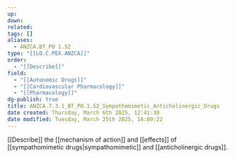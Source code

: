```yaml
---
up: 
down: 
related: 
tags: []
aliases:
  - ANZCA.BT_PO 1.52
type: "[[LO.C.PEX.ANZCA]]"
order:
  - "[[Describe]]"
field:
  - "[[Autonomic Drugs]]"
  - "[[Cardiovascular Pharmacology]]"
  - "[[Pharmacology]]"
dg-publish: true
title: ANZCA.7.3.1_BT_PO.1.52_Sympathomimetic_Anticholinergic_Drugs
date created: Thursday, March 6th 2025, 12:41:30
date modified: Tuesday, March 25th 2025, 16:09:22
---
```


[[Describe]] the [[mechanism of action]] and [[effects]] of [[sympathomimetic drugs|sympathomimetic]] and [[anticholinergic drugs]].
